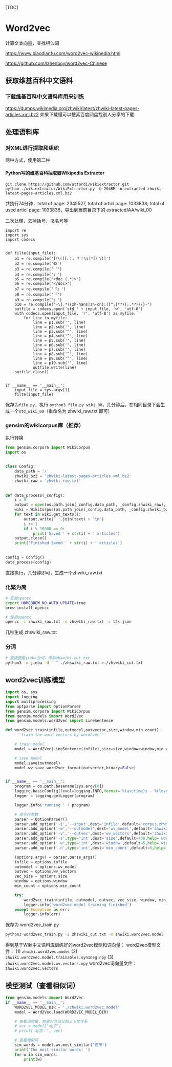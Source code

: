 [TOC]

# Word2vec

计算文本向量，查找相似词

https://www.biaodianfu.com/word2vec-wikipedia.html

https://github.com/lzhenboy/word2vec-Chinese

## 获取维基百科中文语料

### 下载维基百科中文语料库用来训练

https://dumps.wikimedia.org/zhwiki/latest/zhwiki-latest-pages-articles.xml.bz2 如果下载慢可以搜索百度网盘找别人分享的下载

## 处理语料库

### 对XML进行提取和组织

两种方式，使用第二种

#### Python写的维基百科抽取器Wikipedia Extractor

```shell
git clone https://github.com/attardi/wikiextractor.git
python ./wikiextractor/WikiExtractor.py -b 2048M -o extracted zhwiki-latest-pages-articles.xml.bz2
```

共执行74分钟，total of page: 2345527, total of articl page: 1033838; total of used articl page: 1033838，导出到当前目录下的 extracted/AA/wiki_00

二次处理，去掉括号、书名号等

```
import re
import sys
import codecs
 
 
def filte(input_file):
    p1 = re.compile('[（\(][，；。？！\s]*[）\)]')
    p2 = re.compile('《》')
    p3 = re.compile('「')
    p4 = re.compile('」')
    p5 = re.compile('<doc (.*)>')
    p6 = re.compile('</doc>')
    p7 = re.compile('『』')
    p8 = re.compile('『')
    p9 = re.compile('』')
    p10 = re.compile('-\{.*?(zh-hans|zh-cn):([^;]*?)(;.*?)?\}-')
    outfile = codecs.open('std_' + input_file, 'w', 'utf-8')
    with codecs.open(input_file, 'r', 'utf-8') as myfile:
        for line in myfile:
            line = p1.sub('', line)
            line = p2.sub('', line)
            line = p3.sub('“', line)
            line = p4.sub('”', line)
            line = p5.sub('', line)
            line = p6.sub('', line)
            line = p7.sub('', line)
            line = p8.sub('“', line)
            line = p9.sub('”', line)
            line = p10.sub('', line)
            outfile.write(line)
    outfile.close()
 
 
if __name__ == '__main__':
    input_file = sys.argv[1]
    filte(input_file)
```

保存为`file.py`，执行 `python3 file.py wiki_00`，几分钟后，在相同目录下会生成一个`std_wiki_00`（重命名为 zhwiki_raw.txt 即可）

### gensim的wikicorpus库（推荐）

执行转换

```python
from gensim.corpora import WikiCorpus
import os
 
 
class Config:
    data_path = '/'
    zhwiki_bz2 = 'zhwiki-latest-pages-articles.xml.bz2'
    zhwiki_raw = 'zhwiki_raw.txt'
 
 
def data_process(_config):
    i = 0
    output = open(os.path.join(_config.data_path, _config.zhwiki_raw), 'w')
    wiki = WikiCorpus(os.path.join(_config.data_path, _config.zhwiki_bz2), lemmatize=False, dictionary={})
    for text in wiki.get_texts():
        output.write(' '.join(text) + '\n')
        i += 1
        if i % 10000 == 0:
            print('Saved ' + str(i) + ' articles')
    output.close()
    print('Finished Saved ' + str(i) + ' articles')
 
 
config = Config()
data_process(config)
```

直接执行，几分钟即可，生成一个zhwiki_raw.txt

### 化繁为简

```sh
# 安装opencc
export HOMEBREW_NO_AUTO_UPDATE=true
brew install opencc

# 使用opencc
opencc -i zhwiki_raw.txt -o zhswiki_raw.txt -c t2s.json
```

几秒生成  zhswiki_raw.txt

### 分词

```sh
# 直接使用jieba分词，得到zhswiki_cut.txt
python3 -m jieba -d " " ./zhswiki_raw.txt >./zhswiki_cut.txt
```

## word2vec训练模型

```python
import os, sys
import logging
import multiprocessing
from optparse import OptionParser
from gensim.corpora import WikiCorpus
from gensim.models import Word2Vec
from gensim.models.word2vec import LineSentence

def word2vec_train(infile,outmodel,outvector,size,window,min_count):
    '''train the word vectors by word2vec'''

    # train model
    model = Word2Vec(LineSentence(infile),size=size,window=window,min_count=min_count,workers=multiprocessing.cpu_count())

    # save model
    model.save(outmodel)
    model.wv.save_word2vec_format(outvector,binary=False)


if __name__ == '__main__':
    program = os.path.basename(sys.argv[0])
    logging.basicConfig(level=logging.INFO,format='%(asctime)s - %(levelname)s - %(message)s')
    logger = logging.getLogger(program)

    logger.info('running ' + program)

    # 命令行参数
    parser = OptionParser()
    parser.add_option('-i','--input',dest='infile',default='corpus.zhwiki.segwithb.txt',help='zhwiki corpus')
    parser.add_option('-m','--outmodel',dest='wv_model',default='zhwiki.word2vec.model',help='word2vec model')
    parser.add_option('-v','--outvec',dest='wv_vectors',default='zhwiki.word2vec.vectors',help='word2vec vectors')
    parser.add_option('-s',type='int',dest='size',default=400,help='word vector size')
    parser.add_option('-w',type='int',dest='window',default=5,help='window size')
    parser.add_option('-n',type='int',dest='min_count',default=5,help='min word frequency')

    (options,argv) = parser.parse_args()
    infile = options.infile
    outmodel = options.wv_model
    outvec = options.wv_vectors
    vec_size = options.size
    window = options.window
    min_count = options.min_count

    try:
        word2vec_train(infile, outmodel, outvec, vec_size, window, min_count)
        logger.info('word2vec model training finished')
    except Exception as err:
        logger.info(err)
```

保存为 word2vec_train.py

```sh
python3 word2vec_train.py -i zhswiki_cut.txt -m zhwiki.word2vec.model -v zhwiki.word2vec.vectors -s 400 -w 5 -n 5
```

得到基于Wiki中文语料库训练好的word2vec模型和词向量：
word2vec模型文件：
(1) `zhwiki.word2vec.model`
(2) `zhwiki.word2vec.model.trainables.syn1neg.npy`
(3) `zhwiki.word2vec.model.wv.vectors.npy`
word2vec词向量文件：
`zhwiki.word2vec.vectors`

## 模型测试（查看相似词）

```python
from gensim.models import Word2Vec
if __name__ == '__main__':
    WORD2VEC_MODEL_DIR = './zhwiki.word2vec.model'
    model = Word2Vec.load(WORD2VEC_MODEL_DIR)

    # 查看词向量，向量包含词义和上下文关系
    # vec = model['北京']
    # print('北京：', vec)

    # 查看相似词
    sim_words = model.wv.most_similar('德甲')
    print('The most similar words: ')
    for w in sim_words:
        print(w)
```
